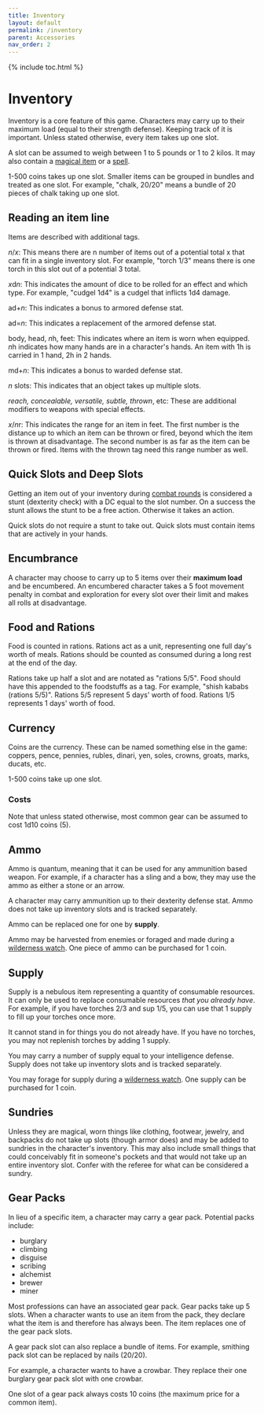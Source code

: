 ```yaml
---
title: Inventory
layout: default
permalink: /inventory
parent: Accessories
nav_order: 2
---
```

{% include toc.html %}

# Inventory

Inventory is a core feature of this game. Characters may carry up to their maximum load (equal to their strength defense). Keeping track of it is important. Unless stated otherwise, every item takes up one slot. 

A slot can be assumed to weigh between 1 to 5 pounds or 1 to 2 kilos. It may also contain a [magical item](magicalitems) or a [spell](d100spells).

1-500 coins takes up one slot. Smaller items can be grouped in bundles and treated as one slot. For example, "chalk, 20/20" means a bundle of 20 pieces of chalk taking up one slot. 

## Reading an item line
Items are described with additional tags. 

*n*/*x*: This means there are n number of items out of a potential total x that can fit in a single inventory slot. For example, "torch 1/3" means there is one torch in this slot out of a potential 3 total. 

*x*d*n*: This indicates the amount of dice to be rolled for an effect and which type. For example, "cudgel 1d4" is a cudgel that inflicts 1d4 damage. 

ad+*n*: This indicates a bonus to armored defense stat. 

ad=*n*: This indicates a replacement of the armored defense stat.

body, head, *n*h, feet: This indicates where an item is worn when equipped. *n*h indicates how many hands are in a character's hands. An item with 1h is carried in 1 hand, 2h in 2 hands.

md+*n*: This indicates a bonus to warded defense stat.

*n* slots: This indicates that an object takes up multiple slots.

*reach, concealable, versatile, subtle, thrown*, etc: These are additional modifiers to weapons with special effects. 

*x*/*n*r: This indicates the range for an item in feet. The first number is the distance up to which an item can be thrown or fired, beyond which the item is thrown at disadvantage. The second number is as far as the item can be thrown or fired. Items with the thrown tag need this range number as well. 


## Quick Slots and Deep Slots
Getting an item out of your inventory during [combat rounds](combatround) is considered a stunt (dexterity check) with a DC equal to the slot number. On a success the stunt allows the stunt to be a free action. Otherwise it takes an action. 

Quick slots do not require a stunt to take out. Quick slots must contain items that are actively in your hands. 

## Encumbrance

A character may choose to carry up to 5 items over their **maximum load** and be encumbered. An encumbered character takes a 5 foot movement penalty in combat and exploration for every slot over their limit and makes all rolls at disadvantage. 

## Food and Rations
Food is counted in rations. Rations act as a unit, representing one full day's worth of meals. Rations should be counted as consumed during a long rest at the end of the day. 

Rations take up half a slot and are notated as "rations 5/5". Food should have this appended to the foodstuffs as a tag. For example, "shish kababs (rations 5/5)". Rations 5/5 represent 5 days' worth of food. Rations 1/5 represents 1 days' worth of food.

## Currency
Coins are the currency. These can be named something else in the game: coppers, pence, pennies, rubles, dinari, yen, soles, crowns, groats, marks, ducats, etc.

1-500 coins take up one slot. 

### Costs
Note that unless stated otherwise, most common gear can be assumed to cost 1d10 coins (5).

## Ammo 

Ammo is quantum, meaning that it can be used for any ammunition based weapon. For example, if a character has a sling and a bow, they may use the ammo as either a stone or an arrow.

A character may carry ammunition up to their dexterity defense stat. Ammo does not take up inventory slots and is tracked separately. 

Ammo can be replaced one for one by **supply**.

Ammo may be harvested from enemies or foraged and made during a [wilderness watch](wildernesswatch). One piece of ammo can be purchased for 1 coin.

## Supply

Supply is a nebulous item representing a quantity of consumable resources. It can only be used to replace consumable resources *that you already have*. For example, if you have torches 2/3 and sup 1/5, you can use that 1 supply to fill up your torches once more. 

It  cannot stand in for things you do not already have. If you have no torches, you may not replenish torches by adding 1 supply. 

You may carry a number of supply equal to your intelligence defense. Supply does not take up inventory slots and is tracked separately. 

You may forage for supply during a [wilderness watch](wildernesswatch). One supply can be purchased for 1 coin. 


## Sundries

Unless they are magical, worn things like clothing, footwear, jewelry, and backpacks do not take up slots (though armor does) and may be added to sundries in the character's inventory. This may also include small things that could conceivably fit in someone's pockets and that would not take up an entire inventory slot. Confer with the referee for what can be considered a sundry. 


## Gear Packs

In lieu of a specific item, a character may carry a gear pack. Potential packs include:

- burglary
- climbing
- disguise
- scribing
- alchemist
- brewer
- miner

Most professions can have an associated gear pack. Gear packs take up 5 slots. When a character wants to use an item from the pack, they declare what the item is and therefore has always been. The item replaces one of the gear pack slots. 

A gear pack slot can also replace a bundle of items. For example, smithing pack slot can be replaced by nails (20/20).

For example, a character wants to have a crowbar. They replace their one burglary gear pack slot with one crowbar. 

One slot of a gear pack always costs 10 coins (the maximum price for a common item). 